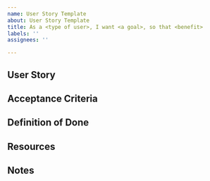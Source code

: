 ```yaml
---
name: User Story Template
about: User Story Template
title: As a <type of user>, I want <a goal>, so that <benefit>
labels: ''
assignees: ''

---
```


## User Story

## Acceptance Criteria

## Definition of Done


<!--- Below are optional. Remove if not needed. --->
## Resources

## Notes
